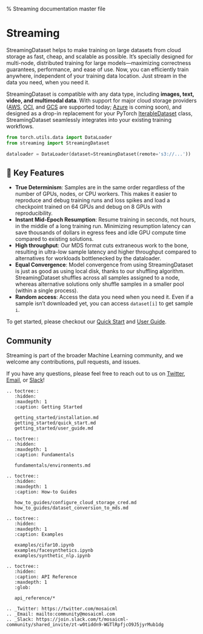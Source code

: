 % Streaming documentation master file

# Streaming

StreamingDataset helps to make training on large datasets from cloud storage as fast, cheap, and scalable as possible. It’s specially designed for multi-node, distributed training for large models—maximizing correctness guarantees, performance, and ease of use. Now, you can efficiently train anywhere, independent of your training data location. Just stream in the data you need, when you need it.

StreamingDataset is compatible with any data type, including **images, text, video, and multimodal data**. With support for major cloud storage providers ([AWS](https://aws.amazon.com/s3/), [OCI](https://www.oracle.com/cloud/storage/object-storage/), and [GCS](https://cloud.google.com/storage) are supported today; [Azure](https://azure.microsoft.com/en-us/products/storage/blobs) is coming soon), and designed as a drop-in replacement for your PyTorch [IterableDataset](https://pytorch.org/docs/stable/data.html#torch.utils.data.IterableDataset) class, StreamingDataset seamlessly integrates into your existing training workflows.

<!--pytest.mark.skip-->
```python
from torch.utils.data import DataLoader
from streaming import StreamingDataset

dataloader = DataLoader(dataset=StreamingDataset(remote='s3://...'))
```




## **🔑** Key Features

- **True Determinism**: Samples are in the same order regardless of the number of GPUs, nodes, or CPU workers. This makes it easier to reproduce and debug training runs and loss spikes and load a checkpoint trained on 64 GPUs and debug on 8 GPUs with reproducibility.
- **Instant Mid-Epoch Resumption**: Resume training in seconds, not hours, in the middle of a long training run. Minimizing resumption latency can save thousands of dollars in egress fees and idle GPU compute time compared to existing solutions.
- **High throughput**: Our MDS format cuts extraneous work to the bone, resulting in ultra-low sample latency and higher throughput compared to alternatives for workloads bottlenecked by the dataloader.
- **Equal Convergence**: Model convergence from using StreamingDataset is just as good as using local disk, thanks to our shuffling algorithm. StreamingDataset shuffles across all samples assigned to a node, whereas alternative solutions only shuffle samples in a smaller pool (within a single process).
- **Random access**: Access the data you need when you need it. Even if a sample isn’t downloaded yet, you can access `dataset[i]` to get sample `i`.

To get started, please checkout our [Quick Start](getting_started/quick_start.md) and [User Guide](getting_started/user_guide.md).

## Community

Streaming is part of the broader Machine Learning community, and we welcome any contributions, pull requests, and issues.

If you have any questions, please feel free to reach out to us on [Twitter](https://twitter.com/mosaicml), 
[Email](mailto:community%40mosaicml.com), or [Slack](https://join.slack.com/t/mosaicml-community/shared_invite/zt-w0tiddn9-WGTlRpfjcO9J5jyrMub1dg)!

```{eval-rst}
.. toctree::
   :hidden:
   :maxdepth: 1
   :caption: Getting Started

   getting_started/installation.md
   getting_started/quick_start.md
   getting_started/user_guide.md

.. toctree::
   :hidden:
   :maxdepth: 1
   :caption: Fundamentals

   fundamentals/environments.md

.. toctree::
   :hidden:
   :maxdepth: 1
   :caption: How-to Guides

   how_to_guides/configure_cloud_storage_cred.md
   how_to_guides/dataset_conversion_to_mds.md

.. toctree::
   :hidden:
   :maxdepth: 1
   :caption: Examples

   examples/cifar10.ipynb
   examples/facesynthetics.ipynb
   examples/synthetic_nlp.ipynb

.. toctree::
   :hidden:
   :caption: API Reference
   :maxdepth: 1
   :glob:

   api_reference/*

.. _Twitter: https://twitter.com/mosaicml
.. _Email: mailto:community@mosaicml.com
.. _Slack: https://join.slack.com/t/mosaicml-community/shared_invite/zt-w0tiddn9-WGTlRpfjcO9J5jyrMub1dg
```
